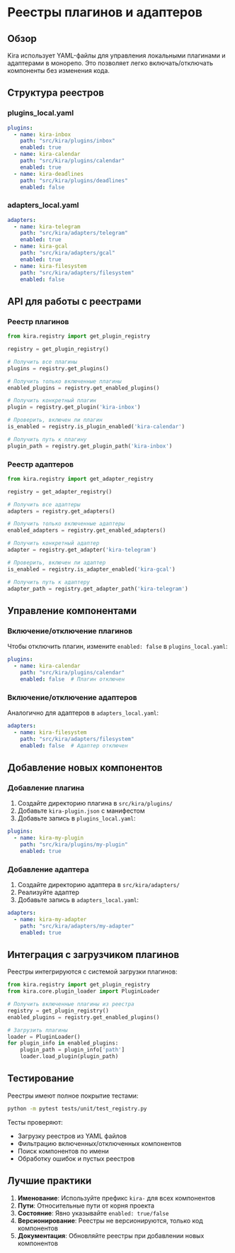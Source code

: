 # Реестры плагинов и адаптеров

## Обзор

Kira использует YAML-файлы для управления локальными плагинами и адаптерами в монорепо. Это позволяет легко включать/отключать компоненты без изменения кода.

## Структура реестров

### plugins_local.yaml

```yaml
plugins:
  - name: kira-inbox
    path: "src/kira/plugins/inbox"
    enabled: true
  - name: kira-calendar
    path: "src/kira/plugins/calendar"
    enabled: true
  - name: kira-deadlines
    path: "src/kira/plugins/deadlines"
    enabled: false
```

### adapters_local.yaml

```yaml
adapters:
  - name: kira-telegram
    path: "src/kira/adapters/telegram"
    enabled: true
  - name: kira-gcal
    path: "src/kira/adapters/gcal"
    enabled: true
  - name: kira-filesystem
    path: "src/kira/adapters/filesystem"
    enabled: false
```

## API для работы с реестрами

### Реестр плагинов

```python
from kira.registry import get_plugin_registry

registry = get_plugin_registry()

# Получить все плагины
plugins = registry.get_plugins()

# Получить только включенные плагины
enabled_plugins = registry.get_enabled_plugins()

# Получить конкретный плагин
plugin = registry.get_plugin('kira-inbox')

# Проверить, включен ли плагин
is_enabled = registry.is_plugin_enabled('kira-calendar')

# Получить путь к плагину
plugin_path = registry.get_plugin_path('kira-inbox')
```

### Реестр адаптеров

```python
from kira.registry import get_adapter_registry

registry = get_adapter_registry()

# Получить все адаптеры
adapters = registry.get_adapters()

# Получить только включенные адаптеры
enabled_adapters = registry.get_enabled_adapters()

# Получить конкретный адаптер
adapter = registry.get_adapter('kira-telegram')

# Проверить, включен ли адаптер
is_enabled = registry.is_adapter_enabled('kira-gcal')

# Получить путь к адаптеру
adapter_path = registry.get_adapter_path('kira-telegram')
```

## Управление компонентами

### Включение/отключение плагинов

Чтобы отключить плагин, измените `enabled: false` в `plugins_local.yaml`:

```yaml
plugins:
  - name: kira-calendar
    path: "src/kira/plugins/calendar"
    enabled: false  # Плагин отключен
```

### Включение/отключение адаптеров

Аналогично для адаптеров в `adapters_local.yaml`:

```yaml
adapters:
  - name: kira-filesystem
    path: "src/kira/adapters/filesystem"
    enabled: false  # Адаптер отключен
```

## Добавление новых компонентов

### Добавление плагина

1. Создайте директорию плагина в `src/kira/plugins/`
2. Добавьте `kira-plugin.json` с манифестом
3. Добавьте запись в `plugins_local.yaml`:

```yaml
plugins:
  - name: kira-my-plugin
    path: "src/kira/plugins/my-plugin"
    enabled: true
```

### Добавление адаптера

1. Создайте директорию адаптера в `src/kira/adapters/`
2. Реализуйте адаптер
3. Добавьте запись в `adapters_local.yaml`:

```yaml
adapters:
  - name: kira-my-adapter
    path: "src/kira/adapters/my-adapter"
    enabled: true
```

## Интеграция с загрузчиком плагинов

Реестры интегрируются с системой загрузки плагинов:

```python
from kira.registry import get_plugin_registry
from kira.core.plugin_loader import PluginLoader

# Получить включенные плагины из реестра
registry = get_plugin_registry()
enabled_plugins = registry.get_enabled_plugins()

# Загрузить плагины
loader = PluginLoader()
for plugin_info in enabled_plugins:
    plugin_path = plugin_info['path']
    loader.load_plugin(plugin_path)
```

## Тестирование

Реестры имеют полное покрытие тестами:

```bash
python -m pytest tests/unit/test_registry.py
```

Тесты проверяют:
- Загрузку реестров из YAML файлов
- Фильтрацию включенных/отключенных компонентов
- Поиск компонентов по имени
- Обработку ошибок и пустых реестров

## Лучшие практики

1. **Именование**: Используйте префикс `kira-` для всех компонентов
2. **Пути**: Относительные пути от корня проекта
3. **Состояние**: Явно указывайте `enabled: true/false`
4. **Версионирование**: Реестры не версионируются, только код компонентов
5. **Документация**: Обновляйте реестры при добавлении новых компонентов
